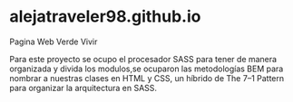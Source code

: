 # alejatraveler98.github.io
Pagina Web Verde Vivir 

Para este proyecto se ocupo el procesador SASS para tener de manera organizada y divida 
los modulos,se ocuparon las metodologías BEM para nombrar a nuestras clases en HTML y CSS, 
un híbrido de The 7–1 Pattern para organizar la arquitectura en SASS.